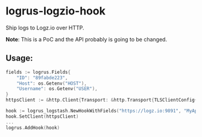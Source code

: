 # logrus-logzio-hook

Ship logs to Logz.io over HTTP.

**Note**: This is a PoC and the API probably is going to be changed.

## Usage:

```go
fields := logrus.Fields{
    "ID": "89fabde223",
    "Host": os.Getenv("HOST"),
    "Username": os.Getenv("USER"),
}
httpsClient := &http.Client{Transport: &http.Transport{TLSClientConfig{InsecureSkipVerify: true}}}

hook := logrus_logstash.NewHookWithFields("https://logz.io:9891", "MyApp", fields)
hook.SetClient(httpsClient)
...
logrus.AddHook(hook)
```
